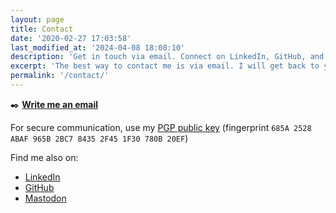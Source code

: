 ```yaml
---
layout: page
title: Contact
date: '2020-02-27 17:03:58'
last_modified_at: '2024-04-08 18:08:10'
description: 'Get in touch via email. Connect on LinkedIn, GitHub, and Mastodon.'
excerpt: 'The best way to contact me is via email. I will get back to you in a few days.'
permalink: '/contact/'
---
```

<div class="smd-bg-l-90 rounded my-5 py-3">
  <p class="text-center mb-0">✒️ <a href="mailto:contacts@silviamaggidesign.com"><strong>Write me an email</strong></a></p>
</div>

For secure communication, use my [PGP public key](/assets/files/key.pub) (fingerprint `685A 2528 ABAF 965B 2BC7 8435 2F45 1F30 780B 20EF`)

Find me also on:

- [LinkedIn](https://www.linkedin.com/in/silviamaggi/)
- [GitHub](https://github.com/silviamaggi)
- [Mastodon](https://mastodon.design/@silviamaggi)